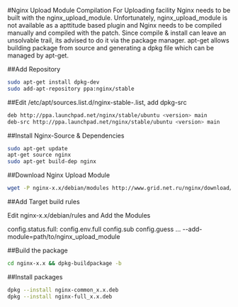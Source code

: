 #Nginx Upload Module Compilation
For Uploading facility Nginx needs to be built with the nginx_upload_module. Unfortunately, nginx_upload_module is not available as a apttitude based plugin and Nginx needs to be compiled manually and compiled with the patch. Since compile & install can leave an unsolvable trail, its advised to do it via the package manager. apt-get allows building package from source and generating a dpkg file which can be managed by apt-get.

##Add Repository

```bash
sudo apt-get install dpkg-dev
sudo add-apt-repository ppa:nginx/stable
```

##Edit /etc/apt/sources.list.d/nginx-stable-<version>.list, add dpkg-src

```bash
deb http://ppa.launchpad.net/nginx/stable/ubuntu <version> main
deb-src http://ppa.launchpad.net/nginx/stable/ubuntu <version> main
```

##Install Nginx-Source & Dependencies

```bash
sudo apt-get update
apt-get source nginx
sudo apt-get build-dep nginx
```

##Download Nginx Upload Module

```bash
wget -P nginx-x.x/debian/modules http://www.grid.net.ru/nginx/download/nginx_upload_module-2.2.0.tar.gz
```

##Add Target build rules

Edit nginx-x.x/debian/rules and Add the Modules

config.status.full: config.env.full config.sub config.guess
...
--add-module=path/to/nginx_upload_module

##Build the package

```bash
cd nginx-x.x && dpkg-buildpackage -b
```

##Install packages

```bash
dpkg --install nginx-common_x.x.deb
dpkg --install nginx-full_x.x.deb
```
